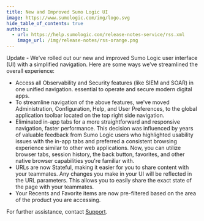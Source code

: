 ```yaml
---
title: New and Improved Sumo Logic UI
image: https://www.sumologic.com/img/logo.svg
hide_table_of_contents: true
authors:
  - url: https://help.sumologic.com/release-notes-service/rss.xml
    image_url: /img/release-notes/rss-orange.png
---
```


Update - We've rolled out our new and improved Sumo Logic user interface (UI) with a simplified navigation. Here are some ways we’ve streamlined the overall experience:

* Access all Observability and Security features (like SIEM and SOAR) in one unified navigation. essential to operate and secure modern digital apps.
* To streamline navigation of the above features, we've moved Administration, Configuration, Help, and User Preferences, to the global application toolbar located on the top right side navigation.
* Eliminated in-app tabs for a more straightforward and responsive navigation, faster performance. This decision was influenced by years of valuable feedback from Sumo Logic users who highlighted usability issues with the in-app tabs and preferred a consistent browsing experience similar to other web applications. Now, you can utilize browser tabs, session history, the back button, favorites, and other native browser capabilities you're familiar with.
* URLs are now Stateful, making it easier for you to share content with your teammates. Any changes you make in your UI will be reflected in the URL parameters. This allows you to easily share the exact state of the page with your teammates.
* Your Recents and Favorite items are now pre-filtered based on the area of the product you are accessing.

For further assistance, contact [Support](https://support.sumologic.com/support/s/).<!-- We'd love your feedback - don't hesitate to get in touch with us at ux-feedback@sumologic.com.-->

